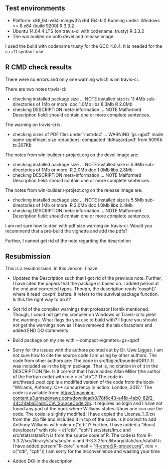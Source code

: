 ## Test environments
* Platform: x86_64-w64-mingw32/x64 (64-bit)
  Running under: Windows >= 8 x64 (build 9200)
  R 3.3.2
* Ubuntu 14.04.4 LTS (on travis-ci with codename: trusty)
  R 3.3.2
* The win builder on both devel and release image
  
I used the build with codename trusty for the GCC 4.8.4. It is needed for the c++11 syntax I use

## R CMD check results
There were no errors and only one warning which is on travis-ci. 

There are two notes travis-ci:
* checking installed package size ... NOTE
  installed size is 11.4Mb
  sub-directories of 1Mb or more:
    doc    1.0Mb
    libs   8.3Mb
    R      2.0Mb
* checking DESCRIPTION meta-information ... NOTE
Malformed Description field: should contain one or more complete sentences.

The warning on travis-ci is:
* checking sizes of PDF files under ‘inst/doc’ ... WARNING
  ‘gs+qpdf’ made some significant size reductions:
     compacted ‘ddhazard.pdf’ from 509Kb to 207Kb

The notes from win-builder.r-project.org on the devel image are:
* checking installed package size ... NOTE
  installed size is  5.9Mb
  sub-directories of 1Mb or more:
    R      2.0Mb
    doc    1.0Mb
    libs   2.8Mb
* checking DESCRIPTION meta-information ... NOTE
Malformed Description field: should contain one or more complete sentences.

The notes from win-builder.r-project.org on the release image are:
* checking installed package size ... NOTE
  installed size is  5.5Mb
  sub-directories of 1Mb or more:
    R      2.0Mb
    doc    1.0Mb
    libs   2.4Mb
* checking DESCRIPTION meta-information ... NOTE
Malformed Description field: should contain one or more complete sentences.

I am not sure how to deal with pdf size warning on travis-ci. Would you recommend that a pre-build the vignette and add the pdfs? 

Further, I cannot get rid of the note regarding the description

## Resubmission
This is a resubmission. In this version, I have:

* Updated the Description such that I got rid of the previous note. Further, I have cited the papers that the package is based on. I added period at the end and corrected typos. Though, the description reads 'coxph()' where it read 'coxph' before. It refers to the survival package function. Is this the right way to do it?   

* Got rid of the compiler warnings that professor Hornik mentioned. Though, I could not get my compiler on Windows or Travis-ci to yield the warnings. What flags do you use to build with? I figure you should not get the warnings now as I have removed the tab characters and added END DO statements

* Build package on my site with --compact-vignettes=gs+qpdf

* Sorry for the issues with the authors pointed out by Dr. Uwe Ligges. I am not sure how to cite the source code I am using by other authors. The code from other authors are: 
  The code in src/biglm/boundedQRf.f. It was included as in the biglm package. That is, no citation in of it in the DESCRIPTION file. Is it correct that I have added Allan Miller (the author of the Fortran code) with role = c("ctb")?
  The code in src/thread_pool.cpp is a modified version of the code from the book "Williams, Anthony. C++ concurrency in action. London, 2012." The code is available from: https://manning-content.s3.amazonaws.com/download/0/78f6c43-a41b-4eb0-82f2-44c24eba51ad/CCiA_SourceCode.zip. It requires no login and I have not found any part of the book where Williams states if/how one can use the code. The code is slightly modified. I have copied the License_1_0.txt from the .zip file and included it in top of the code. Is it correct to add Anthony Williams with role = c("ctb")? Further, I have added a "Boost developers" with role = c("ctb", "cph") 
  src/stats/lm.c and src/stats/statsR.h is from the source code of R. The code is from R-3.3.2/src/library/stats/src/lm.c and R-3.3.2/src/library/stats/src/statsR.h. I have added person("R-core", email = "R-core@R-project.org", role = c("ctb", "cph"))
  I am sorry for the inconvenience and wasting your time
  
* Added DOI in the description
